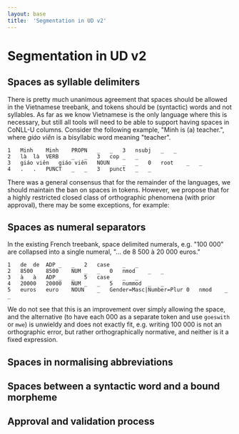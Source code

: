 ```yaml
---
layout: base
title:  'Segmentation in UD v2'
---
```


<!-- Chris’ thoughts: Lots of difficult issues. For what counts as a word, I think we should be cautious in splitting up words into morpheme-level tokens. Much recent generative linguistics work assumes this as a default and we should be cautious about buying into weak arguments for doing so. That is, we should mainly follow the lexicalist orientation of UD. However, I think that sometimes things do need to be split off. The clearest cases are syntactic clitics, such as auxiliaries or the possessive clitic in English or things like conjunction clitics in Arabic. I can believe that some splitting is needed in Turkish but we should be cautious and not do too much. I’ll have to go read the paper…. The other big issue is whether to keep or to abandon the claim of not allowing spaces in tokens or not. It is very convenient for processing. I think it is wrong for some languages like Vietnamese. We could abandon it entirely - and then we should get rid of goeswith - or we could say that it is true of most languages and keep their tokenization simple, and keep goeswith for occasional exceptions or typing errors, but accept that just as some languages like Chinese need a complex word segmentation process, other languages like Vietnamese would need a complex “word grouping” process. -->

<!-- ⎵ -->

<!-- Word segmentation: We need to be able to handle the whole range of languages and writing systems, from Turkish to Vietnamese. -->

# Segmentation in UD v2

<!-- Principles: be able to reproduce the segmentation -->

## Spaces as syllable delimiters 

There is pretty much unanimous agreement that spaces should be allowed in the Vietnamese treebank, and tokens should be (syntactic) words and not syllables. As far as we know Vietnamese is the only language where this is necessary, but still all tools will need to be able to support having spaces in CoNLL-U columns. Consider the following example, "Minh is (a) teacher.", where <i>giáo viên</i> is a bisyllabic word meaning "teacher".

~~~ conllu
1	Minh	Minh	PROPN	_	_	3	nsubj	_	_
2	là 	là	VERB	_	_	3	cop	_	_
3	giáo viên	giáo viên	NOUN	_	_	0	root	_	_
4	.	.	PUNCT	_	_	3	punct	_	_
~~~

There was a general consensus that for the remainder of the languages, we should maintain the ban on spaces in tokens. However, we propose that for a highly restricted closed class of orthographic phenomena (with prior approval), there may be some exceptions, for example:

<!--Allow words with spaces for an approved (and restricted) list of exceptions like numbers (“100 000”) and abbreviations (“i. e.”).-->

## Spaces as numeral separators

In the existing French treebank, space delimited numerals, e.g. "100 000" are collapsed into a single numeral, "... de 8 500 à 20 000 euros."

~~~ conllu
1	de	de	ADP	_	_	2	case	_	_
2	8500	8500	NUM	_	_	0	nmod	_	_
3	à	à	ADP	_	_	5	case	_	_
4	20000	20000	NUM	_	_	5	nummod	_	_
5	euros	euro	NOUN	_	Gender=Masc|Number=Plur	0	nmod	_	_
~~~

We do not see that this is an improvement over simply allowing the space, and the alternative (to have each 000 as a separate token and use `goeswith` or `mwe`) is unwieldy and does not exactly fit, e.g. writing 100 000 is not an orthographic error, but rather orthographically normative, and neither is it a fixed expression.

## Spaces in normalising abbreviations

<!--  Sådana ämnen är t_ex alkohol , koffein , opium och kokain . -->


## Spaces between a syntactic word and a bound morpheme


## Approval and validation process


